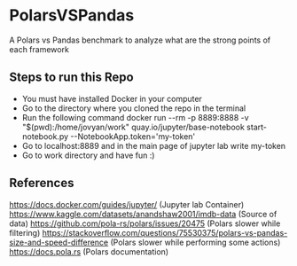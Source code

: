 # PolarsVSPandas
A Polars vs Pandas benchmark to analyze what are the strong points of each framework

## Steps to run this Repo 
- You must have installed Docker in your computer
- Go to the directory where you cloned the repo in the terminal
- Run the following command docker run --rm -p 8889:8888 -v "$(pwd):/home/jovyan/work" quay.io/jupyter/base-notebook start-notebook.py --NotebookApp.token='my-token'
- Go to localhost:8889 and in the main page of jupyter lab write my-token
- Go to work directory and have fun :)

## References
https://docs.docker.com/guides/jupyter/ (Jupyter lab Container)
https://www.kaggle.com/datasets/anandshaw2001/imdb-data (Source of data)
https://github.com/pola-rs/polars/issues/20475 (Polars slower while filtering)
https://stackoverflow.com/questions/75530375/polars-vs-pandas-size-and-speed-difference (Polars slower while performing some actions)
https://docs.pola.rs (Polars documentation)